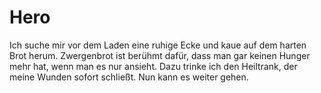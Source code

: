 # Hero

Ich suche mir vor dem Laden eine ruhige Ecke und kaue auf dem harten Brot herum. Zwergenbrot ist berühmt dafür, dass man gar keinen Hunger mehr hat, wenn man es nur ansieht. Dazu trinke ich den Heiltrank, der meine Wunden sofort schließt. Nun kann es weiter gehen.
